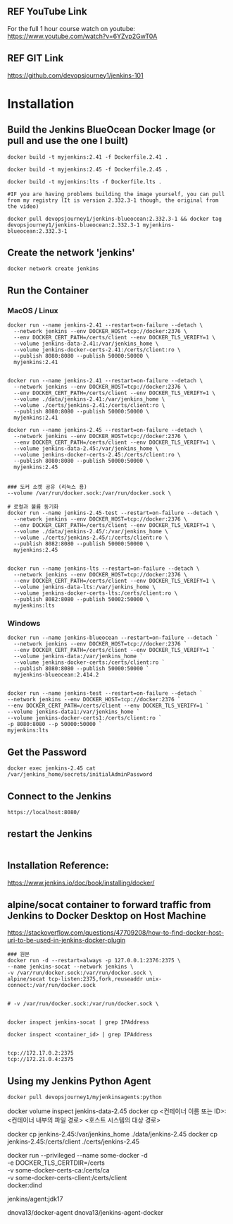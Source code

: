 ## REF YouTube Link

For the full 1 hour course watch on youtube:
https://www.youtube.com/watch?v=6YZvp2GwT0A

## REF GIT Link

https://github.com/devopsjourney1/jenkins-101

# Installation

## Build the Jenkins BlueOcean Docker Image (or pull and use the one I built)

```
docker build -t myjenkins:2.41 -f Dockerfile.2.41 .

docker build -t myjenkins:2.45 -f Dockerfile.2.45 .

docker build -t myjenkins:lts -f Dockerfile.lts .

#IF you are having problems building the image yourself, you can pull from my registry (It is version 2.332.3-1 though, the original from the video)

docker pull devopsjourney1/jenkins-blueocean:2.332.3-1 && docker tag devopsjourney1/jenkins-blueocean:2.332.3-1 myjenkins-blueocean:2.332.3-1
```

## Create the network 'jenkins'

```
docker network create jenkins
```

## Run the Container

### MacOS / Linux

```
docker run --name jenkins-2.41 --restart=on-failure --detach \
  --network jenkins --env DOCKER_HOST=tcp://docker:2376 \
  --env DOCKER_CERT_PATH=/certs/client --env DOCKER_TLS_VERIFY=1 \
  --volume jenkins-data-2.41:/var/jenkins_home \
  --volume jenkins-docker-certs-2.41:/certs/client:ro \
  --publish 8080:8080 --publish 50000:50000 \
  myjenkins:2.41


docker run --name jenkins-2.41 --restart=on-failure --detach \
  --network jenkins --env DOCKER_HOST=tcp://docker:2376 \
  --env DOCKER_CERT_PATH=/certs/client --env DOCKER_TLS_VERIFY=1 \
  --volume ./data/jenkins-2.41:/var/jenkins_home \
  --volume ./certs/jenkins-2.41:/certs/client:ro \
  --publish 8080:8080 --publish 50000:50000 \
  myjenkins:2.41

docker run --name jenkins-2.45 --restart=on-failure --detach \
  --network jenkins --env DOCKER_HOST=tcp://docker:2376 \
  --env DOCKER_CERT_PATH=/certs/client --env DOCKER_TLS_VERIFY=1 \
  --volume jenkins-data-2.45:/var/jenkins_home \
  --volume jenkins-docker-certs-2.45:/certs/client:ro \
  --publish 8080:8080 --publish 50000:50000 \
  myjenkins:2.45


### 도커 소켓 공유 (리눅스 용)
--volume /var/run/docker.sock:/var/run/docker.sock \

# 로컬과 볼륨 동기화
docker run --name jenkins-2.45-test --restart=on-failure --detach \
  --network jenkins --env DOCKER_HOST=tcp://docker:2376 \
  --env DOCKER_CERT_PATH=/certs/client --env DOCKER_TLS_VERIFY=1 \
  --volume ./data/jenkins-2.45/:/var/jenkins_home \
  --volume ./certs/jenkins-2.45/:/certs/client:ro \
  --publish 8082:8080 --publish 50000:50000 \
  myjenkins:2.45


docker run --name jenkins-lts --restart=on-failure --detach \
  --network jenkins --env DOCKER_HOST=tcp://docker:2376 \
  --env DOCKER_CERT_PATH=/certs/client --env DOCKER_TLS_VERIFY=1 \
  --volume jenkins-data-lts:/var/jenkins_home \
  --volume jenkins-docker-certs-lts:/certs/client:ro \
  --publish 8082:8080 --publish 50002:50000 \
  myjenkins:lts
```

### Windows

```
docker run --name jenkins-blueocean --restart=on-failure --detach `
  --network jenkins --env DOCKER_HOST=tcp://docker:2376 `
  --env DOCKER_CERT_PATH=/certs/client --env DOCKER_TLS_VERIFY=1 `
  --volume jenkins-data:/var/jenkins_home `
  --volume jenkins-docker-certs:/certs/client:ro `
  --publish 8080:8080 --publish 50000:50000 `
  myjenkins-blueocean:2.414.2


docker run --name jenkins-test --restart=on-failure --detach `
--network jenkins --env DOCKER_HOST=tcp://docker:2376 `
--env DOCKER_CERT_PATH=/certs/client --env DOCKER_TLS_VERIFY=1 `
--volume jenkins-data1:/var/jenkins_home `
--volume jenkins-docker-certs1:/certs/client:ro `
-p 8080:8080 --p 50000:50000 `
myjenkins:lts
```

## Get the Password

```
docker exec jenkins-2.45 cat /var/jenkins_home/secrets/initialAdminPassword
```

## Connect to the Jenkins

```
https://localhost:8080/
```

## restart the Jenkins

```

```

## Installation Reference:

https://www.jenkins.io/doc/book/installing/docker/

## alpine/socat container to forward traffic from Jenkins to Docker Desktop on Host Machine

https://stackoverflow.com/questions/47709208/how-to-find-docker-host-uri-to-be-used-in-jenkins-docker-plugin

```
### 원본
docker run -d --restart=always -p 127.0.0.1:2376:2375 \
--name jenkins-socat --network jenkins \
-v /var/run/docker.sock:/var/run/docker.sock \
alpine/socat tcp-listen:2375,fork,reuseaddr unix-connect:/var/run/docker.sock


# -v /var/run/docker.sock:/var/run/docker.sock \


docker inspect jenkins-socat | grep IPAddress

docker inspect <container_id> | grep IPAddress


tcp://172.17.0.2:2375
tcp://172.21.0.4:2375
```

## Using my Jenkins Python Agent

```
docker pull devopsjourney1/myjenkinsagents:python
```

docker volume inspect jenkins-data-2.45
docker cp <컨테이너 이름 또는 ID>:<컨테이너 내부의 파일 경로> <호스트 시스템의 대상 경로>

docker cp jenkins-2.45:/var/jenkins_home ./data/jenkins-2.45
docker cp jenkins-2.45:/certs/client ./certs/jenkins-2.45

docker run --privileged --name some-docker -d \
-e DOCKER_TLS_CERTDIR=/certs \
 -v some-docker-certs-ca:/certs/ca \
 -v some-docker-certs-client:/certs/client \
 docker:dind

jenkins/agent:jdk17

dnova13/docker-agent
dnova13/jenkins-agent-docker
